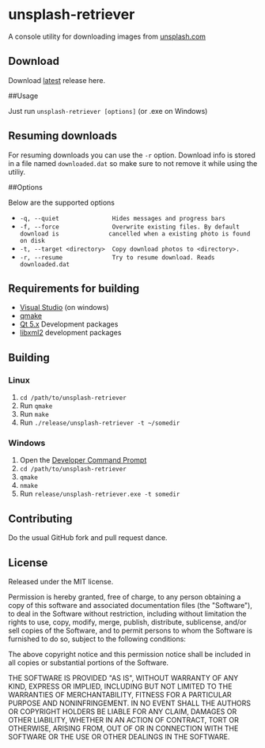 # unsplash-retriever
A console utility for downloading images from [unsplash.com]

[unsplash.com]: https://unsplash.com

## Download
Download [latest](https://github.com/igui/unsplash-retriever/releases/latest) release here.

##Usage

Just run ``unsplash-retriever [options]`` (or .exe on Windows)


## Resuming downloads
For resuming downloads you can use the ``-r`` option. Download info is stored in a file named ``downloaded.dat`` so make sure to not remove it while using the utiliy.

##Options

Below are the supported options

* ``-q, --quiet               Hides messages and progress bars``
* ``-f, --force               Overwrite existing files. By default download is			    cancelled when a existing photo is found on disk``
* ``-t, --target <directory>  Copy download photos to <directory>.``
* ``-r, --resume              Try to resume download. Reads downloaded.dat``

## Requirements for building
* [Visual Studio] (on windows)
* [qmake]
* [Qt 5.x] Development packages 
* [libxml2] development packages

[Visual Studio]: http://www.visualstudio.com/
[qmake]: http://doc.qt.io/qt-5/qmake-manual.html
[Qt 5.x]: http://www.qt.io/download/
[libxml2]: http://xmlsoft.org/

## Building

### Linux

1. ``cd /path/to/unsplash-retriever``
2. Run ``qmake``
3. Run ``make``
4. Run ``./release/unsplash-retriever -t ~/somedir``

### Windows

1.  Open the [Developer Command Prompt]
2. ``cd /path/to/unsplash-retriever``
3. ``qmake``
4. ``nmake``
5. Run ``release/unsplash-retriever.exe -t somedir``
 
[Developer Command Prompt]: https://msdn.microsoft.com/en-us/library/ms229859%28v=vs.110%29.aspx
 
## Contributing

Do the usual GitHub fork and pull request dance.

## License

Released under the MIT license.

Permission is hereby granted, free of charge, to any person obtaining a copy of
this software and associated documentation files (the "Software"), to deal in
the Software without restriction, including without limitation the rights to
use, copy, modify, merge, publish, distribute, sublicense, and/or sell copies of
the Software, and to permit persons to whom the Software is furnished to do so,
subject to the following conditions:

The above copyright notice and this permission notice shall be included in all
copies or substantial portions of the Software.

THE SOFTWARE IS PROVIDED "AS IS", WITHOUT WARRANTY OF ANY KIND, EXPRESS OR
IMPLIED, INCLUDING BUT NOT LIMITED TO THE WARRANTIES OF MERCHANTABILITY, FITNESS
FOR A PARTICULAR PURPOSE AND NONINFRINGEMENT. IN NO EVENT SHALL THE AUTHORS OR
COPYRIGHT HOLDERS BE LIABLE FOR ANY CLAIM, DAMAGES OR OTHER LIABILITY, WHETHER
IN AN ACTION OF CONTRACT, TORT OR OTHERWISE, ARISING FROM, OUT OF OR IN
CONNECTION WITH THE SOFTWARE OR THE USE OR OTHER DEALINGS IN THE SOFTWARE.
